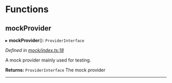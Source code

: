 

# Functions

<a id="mockprovider"></a>

##  mockProvider

▸ **mockProvider**(): `ProviderInterface`

*Defined in [mock/index.ts:18](https://github.com/polkadot-js/api/blob/64c5868/packages/rpc-provider/src/mock/index.ts#L18)*

A mock provider mainly used for testing.

**Returns:** `ProviderInterface`
The mock provider

___

